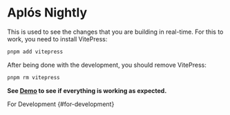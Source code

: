 # Aplós Nightly

This is used to see the changes that you are building in real-time. For this to work, you need to install VitePress:

```sh
pnpm add vitepress
```

After being done with the development, you should remove VitePress:

```sh
pnpm rm vitepress
```

**See [Demo](./demo.md) to see if everything is working as expected.**

For Development {#for-development}
